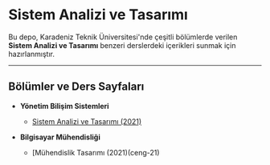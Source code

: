 # Sistem Analizi ve Tasarımı

Bu depo, Karadeniz Teknik Üniversitesi'nde çeşitli bölümlerde verilen **Sistem Analizi ve Tasarımı** benzeri derslerdeki içerikleri sunmak için hazırlanmıştır.

---

## Bölümler ve Ders Sayfaları
* **Yönetim Bilişim Sistemleri**
  * [Sistem Analizi ve Tasarımı (2021)](ybs-21)
* **Bilgisayar Mühendisliği**
  * [Mühendislik Tasarımı (2021)(ceng-21)


  [ybs-21]:
  [ceng-21]: